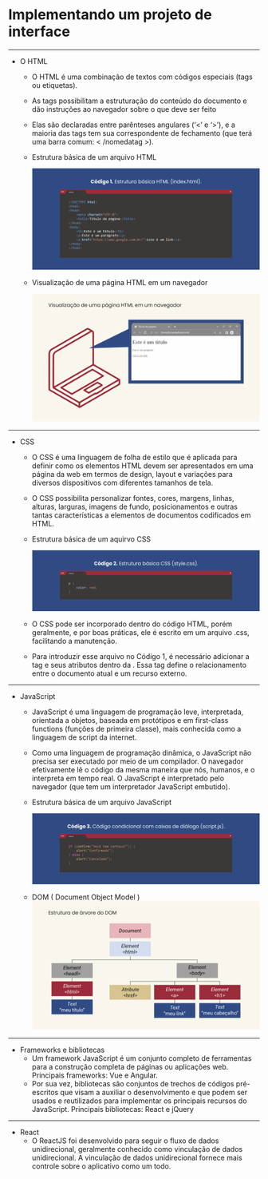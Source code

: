 # Implementando um projeto de interface
---
- O HTML
    - O HTML é uma combinação de textos com códigos especiais (tags ou etiquetas).
    - As tags possibilitam a estruturação do conteúdo do documento e dão instruções ao navegador sobre o que deve ser feito
    - Elas são declaradas entre parênteses angulares (‘<’ e ‘>’), e a maioria das tags tem sua correspondente de fechamento (que terá uma barra comum: < /nomedatag >).
    - Estrutura básica de um arquivo HTML

        ![html](../images/html.png)
    
    - Visualização de uma página HTML em um navegador

        ![html_navegador](../images/html_navegador.png)

---
- CSS
    - O CSS é uma linguagem de folha de estilo que é aplicada para definir como os elementos HTML devem ser apresentados em uma página da web em termos de design, layout e variações para diversos dispositivos com diferentes tamanhos de tela.
    - O CSS possibilita personalizar fontes, cores, margens, linhas, alturas, larguras, imagens de fundo, posicionamentos e outras tantas características a elementos de documentos codificados em HTML.
    - Estrutura básica de um aquirvo CSS

        ![css](../images/css.png)

    - O CSS pode ser incorporado dentro do código HTML, porém geralmente, e por boas práticas, ele é escrito em um arquivo .css, facilitando a manutenção.
    - Para introduzir esse arquivo no Código 1, é necessário adicionar a tag <link> e seus atributos dentro da <head>. Essa tag define o relacionamento entre o documento atual e um recurso externo.
---
- JavaScript
    - JavaScript é uma linguagem de programação leve, interpretada, orientada a objetos, baseada em protótipos e em first-class functions (funções de primeira classe), mais conhecida como a linguagem de script da internet.
    - Como uma linguagem de programação dinâmica, o JavaScript não precisa ser executado por meio de um compilador. O navegador efetivamente lê o código da mesma maneira que nós, humanos, e o interpreta em tempo real. O JavaScript é interpretado pelo navegador (que tem um interpretador JavaScript embutido).
    - Estrutura básica de um arquivo JavaScript

        ![javascript](../images/javascript.png)

    - DOM ( Document Object Model )
        ![dom](../images/dom.png)

---
- Frameworks e bibliotecas
    - Um framework JavaScript é um conjunto completo de ferramentas para a construção completa de páginas ou aplicações web. Principais frameworks: Vue e Angular.
    - Por sua vez, bibliotecas são conjuntos de trechos de códigos pré-escritos que visam a auxiliar o desenvolvimento e que podem ser usados e reutilizados para implementar os principais recursos do JavaScript. Principais bibliotecas: React e jQuery
---
- React
    - O ReactJS foi desenvolvido para seguir o fluxo de dados unidirecional, geralmente conhecido como vinculação de dados unidirecional. A vinculação de dados unidirecional fornece mais controle sobre o aplicativo como um todo.